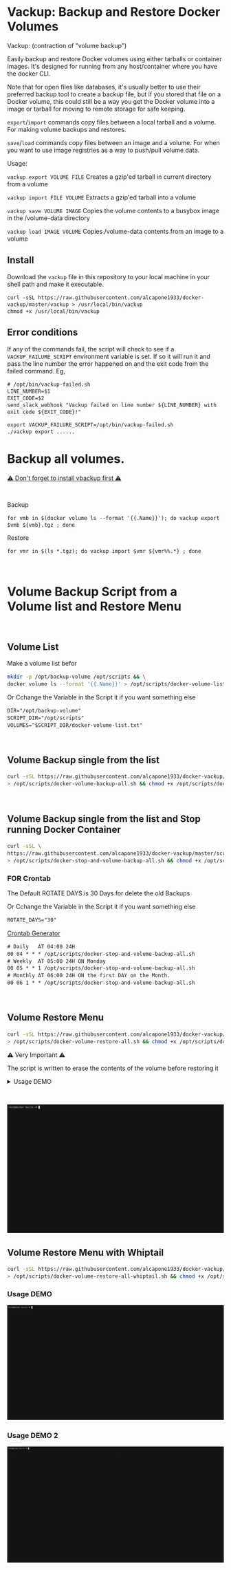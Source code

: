 # Vackup: Backup and Restore Docker Volumes

Vackup: (contraction of "volume backup")

Easily backup and restore Docker volumes using either tarballs or container images.
It's designed for running from any host/container where you have the docker CLI.

Note that for open files like databases,
it's usually better to use their preferred backup tool to create a backup file,
but if you stored that file on a Docker volume,
this could still be a way you get the Docker volume into a image or tarball
for moving to remote storage for safe keeping.

`export`/`import` commands copy files between a local tarball and a volume.
For making volume backups and restores.

`save`/`load` commands copy files between an image and a volume.
For when you want to use image registries as a way to push/pull volume data.

Usage:

`vackup export VOLUME FILE`
  Creates a gzip'ed tarball in current directory from a volume

`vackup import FILE VOLUME`
  Extracts a gzip'ed tarball into a volume

`vackup save VOLUME IMAGE`
  Copies the volume contents to a busybox image in the /volume-data directory

`vackup load IMAGE VOLUME`
  Copies /volume-data contents from an image to a volume

## Install

Download the `vackup` file in this repository to your local machine in your shell path and make it executable.

```shell
curl -sSL https://raw.githubusercontent.com/alcapone1933/docker-vackup/master/vackup > /usr/local/bin/vackup
chmod +x /usr/local/bin/vackup
```


## Error conditions

If any of the commands fail, the script will check to see if a `VACKUP_FAILURE_SCRIPT`
environment variable is set.  If so it will run it and pass the line number the error
happened on and the exit code from the failed command.  Eg,

```shell
# /opt/bin/vackup-failed.sh
LINE_NUMBER=$1
EXIT_CODE=$2
send_slack_webhook "Vackup failed on line number ${LINE_NUMBER} with exit code ${EXIT_CODE}!"
```

```shell
export VACKUP_FAILURE_SCRIPT=/opt/bin/vackup-failed.sh
./vackup export ......
```

# Backup all volumes.
[⚠️ Don't forget to install vbackup first ⚠️](#install)

&nbsp;

Backup
```
for vmb in $(docker volume ls --format '{{.Name}}'); do vackup export $vmb ${vmb}.tgz ; done
```
Restore
```
for vmr in $(ls *.tgz); do vackup import $vmr ${vmr%%.*} ; done
```

&nbsp;

# Volume Backup Script from a Volume list and Restore Menu


&nbsp;

## Volume List 

Make a volume list befor
```bash
mkdir -p /opt/backup-volume /opt/scripts && \
docker volume ls --format '{{.Name}}' > /opt/scripts/docker-volume-list.txt
```

Or Cchange the Variable in the Script it if you want something else
```txt
DIR="/opt/backup-volume"
SCRIPT_DIR="/opt/scripts"
VOLUMES="$SCRIPT_DIR/docker-volume-list.txt"
```

&nbsp;

##  Volume Backup single from the list
```bash
curl -sSL https://raw.githubusercontent.com/alcapone1933/docker-vackup/master/scripts/docker-volume-backup-all.sh \
> /opt/scripts/docker-volume-backup-all.sh && chmod +x /opt/scripts/docker-volume-backup-all.sh
```

&nbsp;

## Volume Backup single from the list and Stop running Docker Container

```bash
curl -sSL \
https://raw.githubusercontent.com/alcapone1933/docker-vackup/master/scripts/docker-stop-and-volume-backup-all.sh \
> /opt/scripts/docker-stop-and-volume-backup-all.sh && chmod +x /opt/scripts/docker-stop-and-volume-backup-all.sh
```

### FOR Crontab 
The Default ROTATE DAYS is 30 Days for delete the old Backups

Or Cchange the Variable in the Script it if you want something else
```txt
ROTATE_DAYS="30"
```
[Crontab Generator](https://crontab.guru/)
```txt
# Daily   AT 04:00 24H
00 04 * * * /opt/scripts/docker-stop-and-volume-backup-all.sh
# Weekly  AT 05:00 24H ON Monday
00 05 * * 1 /opt/scripts/docker-stop-and-volume-backup-all.sh
# Monthly AT 06:00 24H ON the first DAY on the Month.
00 06 1 * * /opt/scripts/docker-stop-and-volume-backup-all.sh

```

&nbsp;

## Volume Restore Menu
```bash
curl -sSL https://raw.githubusercontent.com/alcapone1933/docker-vackup/master/scripts/docker-volume-restore-all.sh \
> /opt/scripts/docker-volume-restore-all.sh && chmod +x /opt/scripts/docker-volume-restore-all.sh
```

⚠️ Very Important ⚠️

The script is written to erase the contents of the volume before restoring it
<details>
<summary markdown="span">Usage DEMO</summary>

```txt
$ root@docker:/opt/scripts# ./docker-volume-restore-all.sh

=========================================
[ 1 ] - BACKUP VOLUMES
[ 2 ] - LIST ALL VOLUMES BACKUP
[ 3 ] - RESTORE VOLUMES BACKUP
[ 4 ] - VOLUME LIST FILE
[ h ] - HELP OUTPUT
[ e ] - exit
=========================================

Enter value: 2

=========================================
=========== ALL BACKUPS FOLDER ==========
=========================================
[ 1 ] - backup-2022-07-18--23-16
[ 2 ] - backup-2022-07-19--15-53
[ 3 ] - backup-2022-07-23--07-14
[ 4 ] - backup-2022-07-23--07-22
[ 5 ] - backup-2022-07-23--08-40
[ 6 ] - backup-2022-07-23--08-42
[ 7 ] - backup-2022-07-23--08-49
=========================================


=========================================
[ 1 ] - BACKUP VOLUMES
[ 2 ] - LIST ALL VOLUMES BACKUP
[ 3 ] - RESTORE VOLUMES BACKUP
[ 4 ] - VOLUME LIST FILE
[ h ] - HELP OUTPUT
[ e ] - exit
=========================================

Enter value: 4

=========================================
=============== VOLUME LIST =============
=========================================
pg-data
static-files
=========================================

=========================================
[ 1 ] - BACKUP VOLUMES
[ 2 ] - LIST ALL VOLUMES BACKUP
[ 3 ] - RESTORE VOLUMES BACKUP
[ 4 ] - VOLUME LIST FILE
[ h ] - HELP OUTPUT
[ e ] - exit
=========================================

Enter value: 5

=========================================
=========== Unknown parameter ===========
=========================================

$ root@docker:/opt/scripts#

```
</details>

&nbsp;

![DEMO GIF](/demo/demo-1.gif)

## Volume Restore Menu with Whiptail

```bash
curl -sSL https://raw.githubusercontent.com/alcapone1933/docker-vackup/master/scripts/docker-volume-restore-all-whiptail.sh \
> /opt/scripts/docker-volume-restore-all-whiptail.sh && chmod +x /opt/scripts/docker-volume-restore-all-whiptail.sh
```

### Usage DEMO

![DEMO GIF](/demo/demo-2.gif)

### Usage DEMO 2

![DEMO GIF](/demo/demo-3.gif)

&nbsp;
